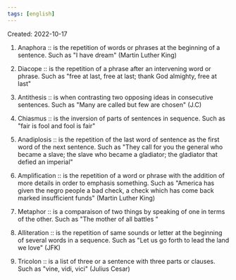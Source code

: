 ```yaml
---
tags: [english] 
---
```

Created: 2022-10-17

 1. Anaphora :: is the repetition of words or phrases at the beginning of a sentence. Such as "I have dream" (Martin Luther King) 
<!--SR:!2023-02-24,81,250-->
 2. Diacope :: is the repetition of a phrase after an intervening word or phrase. Such as "free at last, free at last; thank God almighty, free at last"
<!--SR:!2023-03-16,37,230-->
 3. Antithesis :: is when contrasting two opposing ideas in consecutive sentences. Such as "Many are called but few are chosen" (J.C) 
<!--SR:!2023-08-03,178,250-->
 4. Chiasmus :: is the inversion of parts of sentences in sequence. Such as "fair is fool and fool is fair" 
<!--SR:!2023-03-18,28,251-->

<!--SR:!2023-07-20,167,250-->
 5. Anadiplosis :: is the repetition of the last word of sentence as the first word of the next sentence. Such as "They call for you the general who became a slave; the slave who became a gladiator; the gladiator that defied an imperial" 
<!--SR:!2023-08-16,183,250-->
 6. Amplification :: is the repetition of a word or phrase with the addition of more details in order to emphasis something. Such as "America has given the negro people a bad check, a check which has come back marked insufficient funds" (Martin Luther King) 
<!--SR:!2023-07-25,170,250-->
 7. Metaphor :: is a comparaison of two things by speaking of one in terms of the other. Such as "The mother of all battles " 
<!--SR:!2023-05-08,122,250-->
 8. Alliteration :: is the repetition of same sounds or letter at the beginning of several words in a sequence. Such as "Let us go forth to lead the land we love" (JFK) 
<!--SR:!2023-03-28,104,270-->
 9. Tricolon :: is a list of three or a sentence with three parts or clauses. Such as "vine, vidi,  vici" (Julius Cesar) 
<!--SR:!2023-06-23,148,250-->